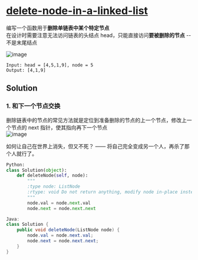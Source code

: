 # [delete-node-in-a-linked-list](https://leetcode-cn.com/problems/delete-node-in-a-linked-list/)

编写一个函数用于**删除单链表中某个特定节点**   
在设计时需要注意无法访问链表的头结点 head，只能直接访问**要被删除的节点**  -- 不是末尾结点

![image](https://user-images.githubusercontent.com/56160038/151591285-0f89ac62-e5b2-486f-91ab-357a699aad66.png)
```
Input: head = [4,5,1,9], node = 5
Output: [4,1,9] 
```

## Solution

### 1. 和下一个节点交换
删除链表中的节点的常见方法就是定位到准备删除的节点的上一个节点，修改上一个节点的 next 指针，使其指向再下一个节点    
![image](https://user-images.githubusercontent.com/56160038/151594324-48ba202e-494d-46ff-9eaa-0ae730807214.png)

如何让自己在世界上消失，但又不死？ —— 将自己完全变成另一个人，再杀了那个人就行了。
```Python
Python:
class Solution(object):
    def deleteNode(self, node):
        """
        :type node: ListNode
        :rtype: void Do not return anything, modify node in-place instead.
        """
        node.val = node.next.val
        node.next = node.next.next
```
```Java
Java:
class Solution {
    public void deleteNode(ListNode node) {
        node.val = node.next.val;
        node.next = node.next.next;
    }
}
```
